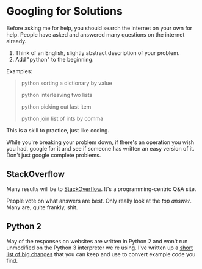 # Googling for Solutions

Before asking me for help, you should search the internet on your own for help.
People have asked and answered many questions on the internet already.

1. Think of an English, slightly abstract description of your problem.
1. Add "python" to the beginning.

Examples:

> python sorting a dictionary by value
>
> python interleaving two lists
>
> python picking out last item
>
> python join list of ints by comma

This is a skill to practice, just like coding.

While you're breaking your problem down, if there's an operation you wish you had, google for it and see if someone has written an easy version of it.
Don't just google complete problems.

## StackOverflow

Many results will be to [StackOverflow](http://stackoverflow.com).
It's a programming-centric Q&A site.

People vote on what answers are best.
Only really look at the _top answer_.
Many are, quite frankly, shit.

## Python 2

May of the responses on websites are written in Python 2 and won't run unmodified on the Python 3 interpreter we're using.
I've written up a [short list of big changes](/notes/py-using2.md) that you can keep and use to convert example code you find.
